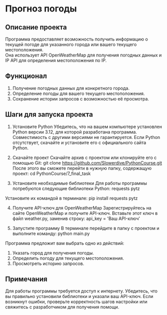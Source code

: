 # Прогноз погоды


## Описание проекта
Программа предоставляет возможность получить информацию о текущей погоде для указанного города или вашего текущего местоположения.<br> Она использует API OpenWeatherMap для получения погодных данных и IP API для определения местоположения по IP.


## Функционал
1. Получение погодных данных для конкретного города.
2. Определение погоды для вашего текущего местоположения.
3. Сохранение истории запросов с возможностью её просмотра.


## Шаги для запуска проекта
1. Установите Python
Убедитесь, что на вашем компьютере установлен Python версии 3.12, для которой разработана программа.<br> Совместимость с другими версиями не гарантируется. Если Python отсутствует, скачайте и установите его с официального сайта Python.

2. Скачайте проект
Скачайте архив с проектом или клонируйте его с помощью Git:
git clone https://github.com/Slowerdive/PythonCourse.git<br>
После этого вы сможете перейти в нужную папку, содержащую проект:
cd PythonCourse/7_final_task

4. Установите необходимые библиотеки
Для работы программы потребуются следующие библиотеки Python:
requests
pytz

Установите их командой в терминале:
pip install requests pytz

4. Получите API-ключ для OpenWeatherMap
Зарегистрируйтесь на сайте OpenWeatherMap и получите API-ключ. Вставьте этот ключ в файл weather.py, заменив строку:
api_key = 'Ваш API-ключ'

6. Запустите программу
В терминале перейдите в папку с проектом и выполните команду:
python main.py

Программа предложит вам выбрать одно из действий:
1. Указать город для получения погоды.
2. Определить погоду для текущего местоположения.
3. Просмотреть историю запросов.

## Примечания
Для работы программы требуется доступ к интернету.
Убедитесь, что вы правильно установили библиотеки и указали ваш API-ключ.
Если возникнут ошибки, проверьте корректность шагов настройки или свяжитесь с разработчиком для получения помощи.
